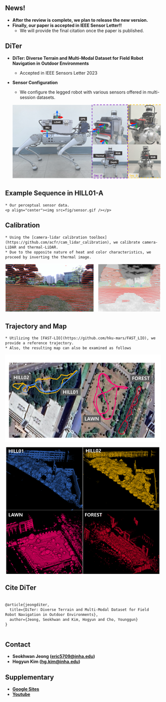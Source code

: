 ## News!
* **After the review is complete, we plan to release the new version.**
* **Finally, our paper is accepted in IEEE Sensor Letter!!**
	* We will provide the final citation once the paper is published.


## DiTer
* **DiTer: Diverse Terrain and Multi-Modal Dataset for Field Robot Navigation in Outdoor Environments**
	* Accepted in IEEE Sensors Letter 2023

* **Sensor Configuration** 
	* We configure the legged robot with various sensors offered in multi-session datasets.
	<p align="center"><img src=fig/sensor_setup.png /></p>

## Example Sequence in HILL01-A
	* Our perceptual sensor data.
	<p align="center"><img src=fig/sensor.gif /></p>

## Calibration
	* Using the [camera-lidar calibration toolbox](https://github.com/acfr/cam_lidar_calibration), we calibrate camera-LiDAR and thermal-LiDAR.
	* Due to the opposite nature of heat and color characteristics, we proceed by inverting the thermal image.
<p align="center"><img src=fig/calibration.png /></p>

## Trajectory and Map
	* Utilizing the [FAST-LIO](https://github.com/hku-mars/FAST_LIO), we provide a reference trajectory. 
	* Also, the resulting map can also be examined as follows
<p align="center"><img src=fig/trajectory.png /></p>
<p align="center"><img src=fig/map.png /></p>

## Cite DiTer
<pre>
<code>
@article{jeongditer,
  title={DiTer: Diverse Terrain and Multi-Modal Dataset for Field Robot Navigation in Outdoor Environments},
  author={Jeong, Seokhwan and Kim, Hogyun and Cho, Younggun}
}
</code>
</pre>  

## Contact
* **Seokhwan Jeong (eric5709@inha.edu)**
* **Hogyun Kim (hg.kim@inha.edu)**

## Supplementary
* **[Google Sites](https://sites.google.com/inha.edu/diter/)**
* **[Youtube](https://www.youtube.com/watch?v=i-2FwYKT5ss)**

